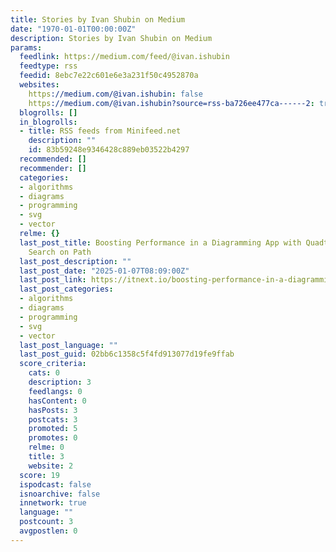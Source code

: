 ```yaml
---
title: Stories by Ivan Shubin on Medium
date: "1970-01-01T00:00:00Z"
description: Stories by Ivan Shubin on Medium
params:
  feedlink: https://medium.com/feed/@ivan.ishubin
  feedtype: rss
  feedid: 8ebc7e22c601e6e3a231f50c4952870a
  websites:
    https://medium.com/@ivan.ishubin: false
    https://medium.com/@ivan.ishubin?source=rss-ba726ee477ca------2: true
  blogrolls: []
  in_blogrolls:
  - title: RSS feeds from Minifeed.net
    description: ""
    id: 83b59248e9346428c889eb03522b4297
  recommended: []
  recommender: []
  categories:
  - algorithms
  - diagrams
  - programming
  - svg
  - vector
  relme: {}
  last_post_title: Boosting Performance in a Diagramming App with Quadtrees and Binary
    Search on Path
  last_post_description: ""
  last_post_date: "2025-01-07T08:09:00Z"
  last_post_link: https://itnext.io/boosting-performance-in-a-diagramming-app-with-quadtrees-and-binary-search-on-path-4412285a78ae?source=rss-ba726ee477ca------2
  last_post_categories:
  - algorithms
  - diagrams
  - programming
  - svg
  - vector
  last_post_language: ""
  last_post_guid: 02bb6c1358c5f4fd913077d19fe9ffab
  score_criteria:
    cats: 0
    description: 3
    feedlangs: 0
    hasContent: 0
    hasPosts: 3
    postcats: 3
    promoted: 5
    promotes: 0
    relme: 0
    title: 3
    website: 2
  score: 19
  ispodcast: false
  isnoarchive: false
  innetwork: true
  language: ""
  postcount: 3
  avgpostlen: 0
---
```

